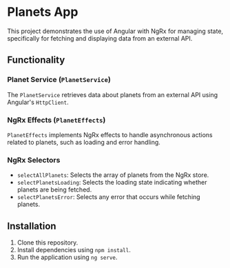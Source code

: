 # Planets App

This project demonstrates the use of Angular with NgRx for managing state, specifically for fetching and displaying data from an external API.

## Functionality

### Planet Service (`PlanetService`)

The `PlanetService` retrieves data about planets from an external API using Angular's `HttpClient`.

### NgRx Effects (`PlanetEffects`)

`PlanetEffects` implements NgRx effects to handle asynchronous actions related to planets, such as loading and error handling.

### NgRx Selectors

- `selectAllPlanets`: Selects the array of planets from the NgRx store.
- `selectPlanetsLoading`: Selects the loading state indicating whether planets are being fetched.
- `selectPlanetsError`: Selects any error that occurs while fetching planets.

## Installation
1. Clone this repository.
2. Install dependencies using `npm install`.
3. Run the application using `ng serve`.

